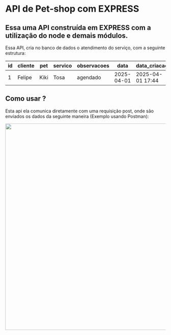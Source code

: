  # API de Pet-shop com EXPRESS

## Essa uma API construída em EXPRESS com a utilização do node e demais módulos.

Essa API, cria no banco de dados o atendimento do serviço, com a seguinte estrutura: 

| id | cliente | pet | servico | observacoes | data | data_criacao |
|----|---------|-----|---------|-------------|------|--------------|
| 1  | Felipe  | Kiki | Tosa | agendado | 2025-04-01 | 2025-04-01 17:44 |

## Como usar ?
Esta api ela comunica diretamente com uma requisição post, onde são enviados os dados da seguinte maneira (Exemplo usando Postman):

<img src="https://github.com/user-attachments/assets/9a9c917c-78b8-4c92-a425-4347567200e8" width="650" />
